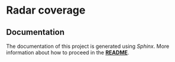 # Radar coverage

## Documentation

The documentation of this project is generated using *Sphinx*. More information about how to proceed in the [**README**](/docs/README.md).